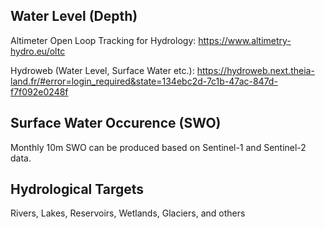 

## Water Level (Depth)

Altimeter Open Loop Tracking for Hydrology:
https://www.altimetry-hydro.eu/oltc

Hydroweb (Water Level, Surface Water etc.): https://hydroweb.next.theia-land.fr/#error=login_required&state=134ebc2d-7c1b-47ac-847d-f7f092e0248f


## Surface Water Occurence (SWO)
Monthly 10m SWO can be produced based on Sentinel-1 and Sentinel-2 data.

## Hydrological Targets
Rivers, Lakes, Reservoirs, Wetlands, Glaciers, and others
